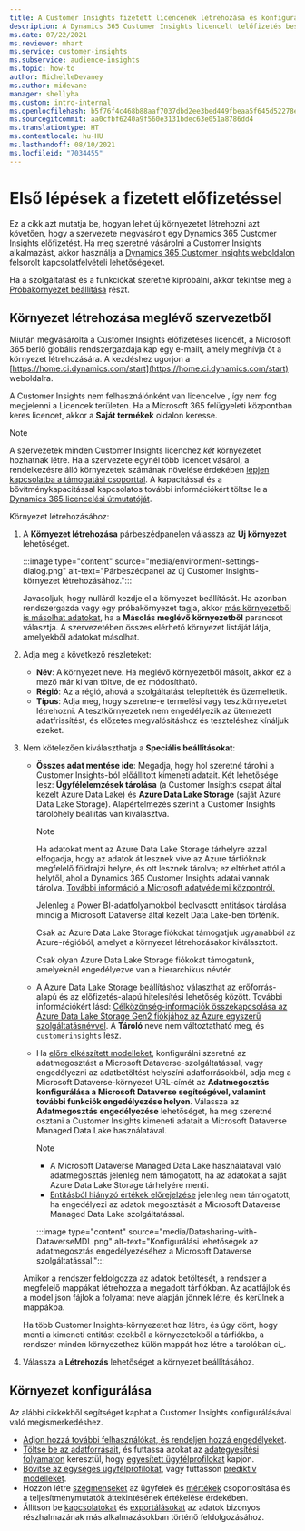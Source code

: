 ```yaml
---
title: A Customer Insights fizetett licencének létrehozása és konfigurálása
description: A Dynamics 365 Customer Insights licencelt telőfizetés beszerzésének és konfigurációjának lépései.
ms.date: 07/22/2021
ms.reviewer: mhart
ms.service: customer-insights
ms.subservice: audience-insights
ms.topic: how-to
author: MichelleDevaney
ms.author: midevane
manager: shellyha
ms.custom: intro-internal
ms.openlocfilehash: b5f76f4c468b88aaf7037dbd2ee3bed449fbeaa5f645d52278eee05b36b4e328
ms.sourcegitcommit: aa0cfbf6240a9f560e3131bdec63e051a8786dd4
ms.translationtype: HT
ms.contentlocale: hu-HU
ms.lasthandoff: 08/10/2021
ms.locfileid: "7034455"
---
```

# <a name="get-started-with-a-paid-subscription"></a>Első lépések a fizetett előfizetéssel

Ez a cikk azt mutatja be, hogyan lehet új környezetet létrehozni azt követően, hogy a szervezete megvásárolt egy Dynamics 365 Customer Insights előfizetést. Ha meg szeretné vásárolni a Customer Insights alkalmazást, akkor használja a [Dynamics 365 Customer Insights weboldalon](https://dynamics.microsoft.com/ai/customer-insights/) felsorolt kapcsolatfelvételi lehetőségeket. 

Ha a szolgáltatást és a funkciókat szeretné kipróbálni, akkor tekintse meg a [Próbakörnyezet beállítása](get-started-trial.md) részt.

## <a name="create-an-environment-in-an-existing-organization"></a>Környezet létrehozása meglévő szervezetből

Miután megvásárolta a Customer Insights előfizetéses licencét, a Microsoft 365 bérlő globális rendszergazdája kap egy e-mailt, amely meghívja őt a környezet létrehozására. A kezdéshez ugorjon a [https://home.ci.dynamics.com/start](https://home.ci.dynamics.com/start) weboldalra. 

A Customer Insights nem felhasználónként van licencelve , így nem fog megjelenni a Licencek területen. Ha a Microsoft 365 felügyeleti központban keres licencet, akkor a **Saját termékek** oldalon keresse. 

> [!NOTE]
> A szervezetek minden Customer Insights licenchez *két* környezetet hozhatnak létre. Ha a szervezete egynél több licencet vásárol, a rendelkezésre álló környezetek számának növelése érdekében [lépjen kapcsolatba a támogatási csoporttal](https://go.microsoft.com/fwlink/?linkid=2079641). A kapacitással és a bővítménykapacitással kapcsolatos további információkért töltse le a [Dynamics 365 licencelési útmutatóját](https://go.microsoft.com/fwlink/?LinkId=866544).

Környezet létrehozásához:

1. A **Környezet létrehozása** párbeszédpanelen válassza az **Új környezet** lehetőséget.

   :::image type="content" source="media/environment-settings-dialog.png" alt-text="Párbeszédpanel az új Customer Insights-környezet létrehozásához.":::

   Javasoljuk, hogy nulláról kezdje el a környezet beállítását. Ha azonban rendszergazda vagy egy próbakörnyezet tagja, akkor [más környezetből is másolhat adatokat](manage-environments.md#copy-the-environment-configuration), ha a **Másolás meglévő környezetből** parancsot választja. A szervezetében összes elérhető környezet listáját látja, amelyekből adatokat másolhat.

1. Adja meg a következő részleteket:
   - **Név**: A környezet neve. Ha meglévő környezetből másolt, akkor ez a mező már ki van töltve, de ez módosítható.
   - **Régió**: Az a régió, ahová a szolgáltatást telepítették és üzemeltetik.
   - **Típus**: Adja meg, hogy szeretne-e termelési vagy tesztkörnyezetet létrehozni. A tesztkörnyezetek nem engedélyezik az ütemezett adatfrissítést, és előzetes megvalósításhoz és teszteléshez kínáljuk ezeket.
   
1. Nem kötelezően kiválaszthatja a **Speciális beállításokat**:

   - **Összes adat mentése ide**: Megadja, hogy hol szeretné tárolni a Customer Insights-ból előállított kimeneti adatait. Két lehetősége lesz: **Ügyfélelemzések tárolása** (a Customer Insights csapat által kezelt Azure Data Lake) és **Azure Data Lake Storage** (saját Azure Data Lake Storage). Alapértelmezés szerint a Customer Insights tárolóhely beállítás van kiválasztva.

     > [!NOTE]
     > Ha adatokat ment az Azure Data Lake Storage tárhelyre azzal elfogadja, hogy az adatok át lesznek víve az Azure tárfióknak megfelelő földrajzi helyre, és ott lesznek tárolva; ez eltérhet attól a helytől, ahol a Dynamics 365 Customer Insights adatai vannak tárolva. [További információ a Microsoft adatvédelmi központról.](https://www.microsoft.com/trust-center)
     >
     > Jelenleg a Power BI-adatfolyamokból beolvasott entitások tárolása mindig a Microsoft Dataverse által kezelt Data Lake-ben történik. 
     > 
     > Csak az Azure Data Lake Storage fiókokat támogatjuk ugyanabból az Azure-régióból, amelyet a környezet létrehozásakor kiválasztott. 
     > 
     > Csak olyan Azure Data Lake Storage fiókokat támogatunk, amelyeknél engedélyezve van a hierarchikus névtér.


   - A Azure Data Lake Storage beállításhoz választhat az erőforrás-alapú és az előfizetés-alapú hitelesítési lehetőség között. További információkért lásd: [Célközönség-információk összekapcsolása az Azure Data Lake Storage Gen2 fiókjához az Azure egyszerű szolgáltatásnévvel](connect-service-principal.md). A **Tároló** neve nem változtatható meg, és `customerinsights` lesz.
   
   - Ha [előre elkészített modelleket](predictions-overview.md#out-of-box-models), konfigurálni szeretné az adatmegosztást a Microsoft Dataverse-szolgáltatással, vagy engedélyezni az adatbetöltést helyszíni adatforrásokból, adja meg a Microsoft Dataverse-környezet URL-címét az **Adatmegosztás konfigurálása a Microsoft Dataverse segítségével, valamint további funkciók engedélyezése helyen**. Válassza az **Adatmegosztás engedélyezése** lehetőséget, ha meg szeretné osztani a Customer Insights kimeneti adatait a Microsoft Dataverse Managed Data Lake használatával.

     > [!NOTE]
     > - A Microsoft Dataverse Managed Data Lake használatával való adatmegosztás jelenleg nem támogatott, ha az adatokat a saját Azure Data Lake Storage tárhelyére menti.
     > - [Entitásból hiányzó értékek előrejelzése](predictions.md) jelenleg nem támogatott, ha engedélyezi az adatok megosztását a Microsoft Dataverse Managed Data Lake szolgáltatással.

     :::image type="content" source="media/Datasharing-with-DataverseMDL.png" alt-text="Konfigurálási lehetőségek az adatmegosztás engedélyezéséhez a Microsoft Dataverse szolgáltatással.":::

   Amikor a rendszer feldolgozza az adatok betöltését, a rendszer a megfelelő mappákat létrehozza a megadott tárfiókban. Az adatfájlok és a model.json fájlok a folyamat neve alapján jönnek létre, és kerülnek a mappákba.

   Ha több Customer Insights-környezetet hoz létre, és úgy dönt, hogy menti a kimeneti entitást ezekből a környezetekből a tárfiókba, a rendszer minden környezethez külön mappát hoz létre a tárolóban ci_<environmentid>.

1. Válassza a **Létrehozás** lehetőséget a környezet beállításához. 

## <a name="configure-an-environment"></a>Környezet konfigurálása

Az alábbi cikkekből segítséget kaphat a Customer Insights konfigurálásával való megismerkedéshez. 

- [Adjon hozzá további felhasználókat, és rendeljen hozzá engedélyeket](permissions.md).
- [Töltse be az adatforrásait](data-sources.md), és futtassa azokat az [adategyesítési folyamaton](data-unification.md) keresztül, hogy [egyesített ügyfélprofilokat](customer-profiles.md) kapjon.
- [Bővítse az egységes ügyfélprofilokat](enrichment-hub.md), vagy futtasson [prediktív modelleket](predictions-overview.md).
- Hozzon létre [szegmenseket](segments.md) az ügyfelek és [mértékek](measures.md) csoportosítása és a teljesítménymutatók áttekintésének értékelése érdekében.
- Állítson be [kapcsolatokat](connections.md) és [exportálásokat](export-destinations.md) az adatok bizonyos részhalmazának más alkalmazásokban történő feldolgozásához.
